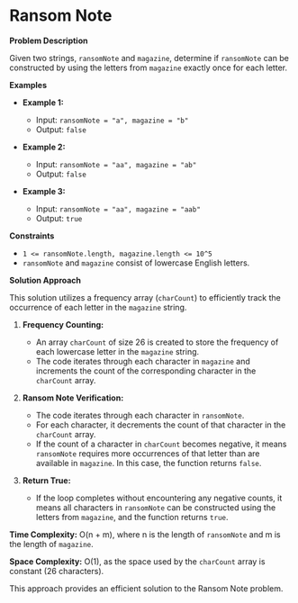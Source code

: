 # Ransom Note

**Problem Description**

Given two strings, `ransomNote` and `magazine`, determine if `ransomNote` can be constructed by using the letters from `magazine` exactly once for each letter.

**Examples**

* **Example 1:**
    *   Input: `ransomNote = "a", magazine = "b"`
    *   Output: `false`

* **Example 2:**
    *   Input: `ransomNote = "aa", magazine = "ab"`
    *   Output: `false`

* **Example 3:**
    *   Input: `ransomNote = "aa", magazine = "aab"`
    *   Output: `true`

**Constraints**

*   `1 <= ransomNote.length, magazine.length <= 10^5`
*   `ransomNote` and `magazine` consist of lowercase English letters.

**Solution Approach**

This solution utilizes a frequency array (`charCount`) to efficiently track the occurrence of each letter in the `magazine` string.

1. **Frequency Counting:**
    - An array `charCount` of size 26 is created to store the frequency of each lowercase letter in the `magazine` string.
    - The code iterates through each character in `magazine` and increments the count of the corresponding character in the `charCount` array.

2. **Ransom Note Verification:**
    - The code iterates through each character in `ransomNote`.
    - For each character, it decrements the count of that character in the `charCount` array.
    - If the count of a character in `charCount` becomes negative, it means `ransomNote` requires more occurrences of that letter than are available in `magazine`. In this case, the function returns `false`.

3. **Return True:**
    - If the loop completes without encountering any negative counts, it means all characters in `ransomNote` can be constructed using the letters from `magazine`, and the function returns `true`.

**Time Complexity:** O(n + m), where n is the length of `ransomNote` and m is the length of `magazine`.

**Space Complexity:** O(1), as the space used by the `charCount` array is constant (26 characters).

This approach provides an efficient solution to the Ransom Note problem.